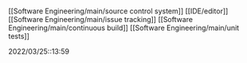 # 
[[Software Engineering/main/source control system]]
[[IDE/editor]]
[[Software Engineering/main/issue tracking]]
[[Software Engineering/main/continuous build]]
[[Software Engineering/main/unit tests]]

2022/03/25::13:59